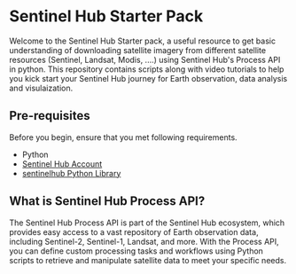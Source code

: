 # Sentinel Hub Starter Pack

Welcome to the Sentinel Hub Starter pack, a useful resource to get basic understanding of downloading satellite imagery from different satellite resources (Sentinel, Landsat, Modis, ....) using Sentinel Hub's Process API in python. This repository contains scripts along with video tutorials to help you kick start your Sentinel Hub journey for Earth observation, data analysis and visulaization. 

## Pre-requisites

Before you begin, ensure that you met following requirements.

- Python
- [Sentinel Hub Account](https://www.sentinel-hub.com/)
- [sentinelhub Python Library](https://sentinelhub-py.readthedocs.io/en/latest/index.html) 

## What is Sentinel Hub Process API?

The Sentinel Hub Process API is part of the Sentinel Hub ecosystem, which provides easy access to a vast repository of Earth observation data, including Sentinel-2, Sentinel-1, Landsat, and more. With the Process API, you can define custom processing tasks and workflows using Python scripts to retrieve and manipulate satellite data to meet your specific needs.

